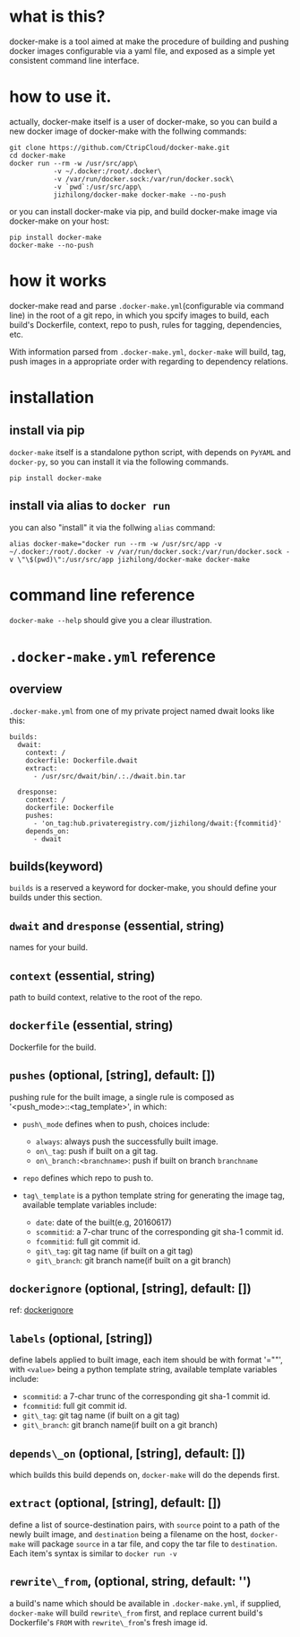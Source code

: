 # what is this?
docker-make is a tool aimed at make the procedure of building and pushing docker images configurable via a yaml file,
and exposed as a simple yet consistent command line interface.

# how to use it.
actually, docker-make itself is a user of docker-make, so you can build a new docker image
of docker-make with the follwing commands:

```
git clone https://github.com/CtripCloud/docker-make.git
cd docker-make
docker run --rm -w /usr/src/app\
           -v ~/.docker:/root/.docker\
           -v /var/run/docker.sock:/var/run/docker.sock\
           -v `pwd`:/usr/src/app\
           jizhilong/docker-make docker-make --no-push
```

or you can install docker-make via pip, and build docker-make image via docker-make on your host:

```
pip install docker-make
docker-make --no-push
``` 

# how it works
docker-make read and parse `.docker-make.yml`(configurable via command line) in the root of a git repo,
in which you spcify images to build, each build's Dockerfile, context, repo to push, rules for tagging, dependencies, etc.

With information parsed from `.docker-make.yml`, `docker-make` will build, tag, push images in a appropriate order with
regarding to dependency relations.

# installation
## install via pip
`docker-make` itself is a standalone python script, with depends on `PyYAML` and `docker-py`, so you can
install it via the following commands.

```
pip install docker-make
```

## install via alias to `docker run`
you can also "install" it via the follwing `alias` command:

```
alias docker-make="docker run --rm -w /usr/src/app -v ~/.docker:/root/.docker -v /var/run/docker.sock:/var/run/docker.sock -v \"\$(pwd)\":/usr/src/app jizhilong/docker-make docker-make
```
# command line reference
`docker-make --help` should give you a clear illustration.

# `.docker-make.yml` reference
## overview
`.docker-make.yml` from one of my private project named dwait looks like this:

```
builds:
  dwait:
    context: /
    dockerfile: Dockerfile.dwait
    extract:
      - /usr/src/dwait/bin/.:./dwait.bin.tar

  dresponse:
    context: /
    dockerfile: Dockerfile
    pushes:
      - 'on_tag:hub.privateregistry.com/jizhilong/dwait:{fcommitid}'
    depends_on:
      - dwait
```

## builds(keyword)
`builds` is a reserved a keyword for docker-make, you should define your builds under this section.

## `dwait` and `dresponse` (essential, string)
names for your build.

## `context` (essential, string)
path to build context, relative to the root of the repo.


## `dockerfile` (essential, string)
Dockerfile for the build.

## `pushes` (optional, [string], default: [])
pushing rule for the built image, a single rule is composed as '<push_mode>:<repo>:<tag_template>',
in which:
* `push\_mode` defines when to push, choices include:
  * `always`: always push the successfully built image.
  * `on\_tag`: push if built on a git tag.
  * `on\_branch:<branchname>`: push if built on branch `branchname`

* `repo` defines which repo to push to.

* `tag\_template` is a python template string for generating the image tag, available template variables include:
  * `date`: date of the built(e.g, 20160617)
  * `scommitid`: a 7-char trunc of the corresponding git sha-1 commit id.
  * `fcommitid`: full git commit id.
  * `git\_tag`: git tag name (if built on a git tag)
  * `git\_branch`: git branch name(if built on a git branch)

## `dockerignore` (optional, [string], default: [])
ref: [dockerignore](https://docs.docker.com/engine/reference/builder/#dockerignore-file)

## `labels` (optional, [string])
define labels applied to built image, each item should be with format '<key>="<value>"', with `<value>`
being a python template string, available template variables include:
* `scommitid`: a 7-char trunc of the corresponding git sha-1 commit id.
* `fcommitid`: full git commit id.
* `git\_tag`: git tag name (if built on a git tag)
* `git\_branch`: git branch name(if built on a git branch)

## `depends\_on` (optional, [string], default: [])
which builds this build depends on, `docker-make` will do the depends first.

## `extract` (optional, [string], default: [])
define a list of source-destination pairs, with `source` point to a path of the newly built image, and `destination` being a filename on the host, `docker-make` will package `source` in a tar file, and copy the tar file to `destination`. Each item's syntax is similar to `docker run -v`

## `rewrite\_from`, (optional, string, default: '')
a build's name which should be available in `.docker-make.yml`, if supplied, `docker-make` will build `rewrite\_from` first, and replace current build's Dockerfile's `FROM` with `rewrite\_from`'s fresh image id.

